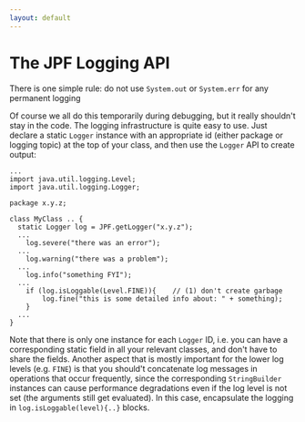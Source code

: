 ```yaml
---
layout: default
---
```


# The JPF Logging API #
There is one simple rule: do not use `System.out` or `System.err` for any permanent logging


Of course we all do this temporarily during debugging, but it really shouldn't stay in the code. The logging infrastructure is quite easy to use. Just declare a static `Logger` instance with an appropriate id (either package or logging topic) at the top of your class, and then use the `Logger` API to create output:

~~~~~~~~ {.java}
...
import java.util.logging.Level;
import java.util.logging.Logger;

package x.y.z;

class MyClass .. {
  static Logger log = JPF.getLogger("x.y.z");
  ...
    log.severe("there was an error");
  ...
    log.warning("there was a problem");
  ...
    log.info("something FYI");
  ...
    if (log.isLoggable(Level.FINE)){    // (1) don't create garbage
        log.fine("this is some detailed info about: " + something);
    }
  ...
}
~~~~~~~~

Note that there is only one instance for each `Logger` ID, i.e. you can have a corresponding static field in all your relevant classes, and don't have to share the fields. Another aspect that is mostly important for the lower log levels (e.g. `FINE`) is that you should't concatenate log messages in operations that occur frequently, since the corresponding `StringBuilder` instances can cause performance degradations even if the log level is not set (the arguments still get evaluated). In this case, encapsulate the logging in `log.isLoggable(level){..}` blocks.
